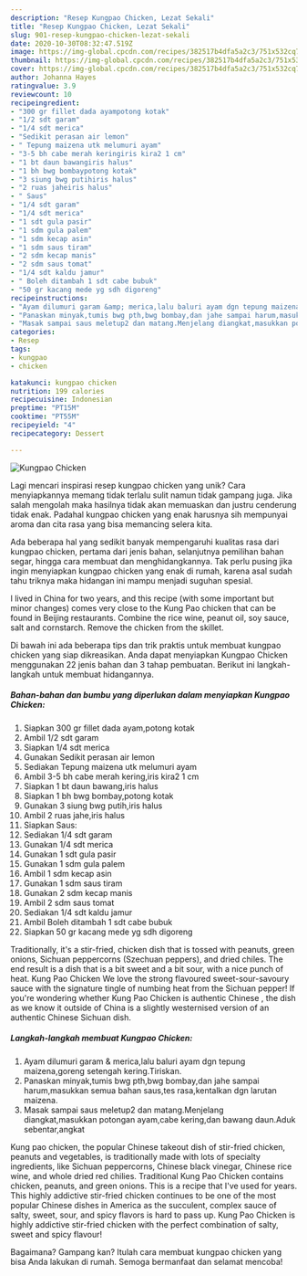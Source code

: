 ```yaml
---
description: "Resep Kungpao Chicken, Lezat Sekali"
title: "Resep Kungpao Chicken, Lezat Sekali"
slug: 901-resep-kungpao-chicken-lezat-sekali
date: 2020-10-30T08:32:47.519Z
image: https://img-global.cpcdn.com/recipes/382517b4dfa5a2c3/751x532cq70/kungpao-chicken-foto-resep-utama.jpg
thumbnail: https://img-global.cpcdn.com/recipes/382517b4dfa5a2c3/751x532cq70/kungpao-chicken-foto-resep-utama.jpg
cover: https://img-global.cpcdn.com/recipes/382517b4dfa5a2c3/751x532cq70/kungpao-chicken-foto-resep-utama.jpg
author: Johanna Hayes
ratingvalue: 3.9
reviewcount: 10
recipeingredient:
- "300 gr fillet dada ayampotong kotak"
- "1/2 sdt garam"
- "1/4 sdt merica"
- "Sedikit perasan air lemon"
- " Tepung maizena utk melumuri ayam"
- "3-5 bh cabe merah keringiris kira2 1 cm"
- "1 bt daun bawangiris halus"
- "1 bh bwg bombaypotong kotak"
- "3 siung bwg putihiris halus"
- "2 ruas jaheiris halus"
- " Saus"
- "1/4 sdt garam"
- "1/4 sdt merica"
- "1 sdt gula pasir"
- "1 sdm gula palem"
- "1 sdm kecap asin"
- "1 sdm saus tiram"
- "2 sdm kecap manis"
- "2 sdm saus tomat"
- "1/4 sdt kaldu jamur"
- " Boleh ditambah 1 sdt cabe bubuk"
- "50 gr kacang mede yg sdh digoreng"
recipeinstructions:
- "Ayam dilumuri garam &amp; merica,lalu baluri ayam dgn tepung maizena,goreng setengah kering.Tiriskan."
- "Panaskan minyak,tumis bwg pth,bwg bombay,dan jahe sampai harum,masukkan semua bahan saus,tes rasa,kentalkan dgn larutan maizena."
- "Masak sampai saus meletup2 dan matang.Menjelang diangkat,masukkan potongan ayam,cabe kering,dan bawang daun.Aduk sebentar,angkat"
categories:
- Resep
tags:
- kungpao
- chicken

katakunci: kungpao chicken 
nutrition: 199 calories
recipecuisine: Indonesian
preptime: "PT15M"
cooktime: "PT55M"
recipeyield: "4"
recipecategory: Dessert

---
```



![Kungpao Chicken](https://img-global.cpcdn.com/recipes/382517b4dfa5a2c3/751x532cq70/kungpao-chicken-foto-resep-utama.jpg)

Lagi mencari inspirasi resep kungpao chicken yang unik? Cara menyiapkannya memang tidak terlalu sulit namun tidak gampang juga. Jika salah mengolah maka hasilnya tidak akan memuaskan dan justru cenderung tidak enak. Padahal kungpao chicken yang enak harusnya sih mempunyai aroma dan cita rasa yang bisa memancing selera kita.

Ada beberapa hal yang sedikit banyak mempengaruhi kualitas rasa dari kungpao chicken, pertama dari jenis bahan, selanjutnya pemilihan bahan segar, hingga cara membuat dan menghidangkannya. Tak perlu pusing jika ingin menyiapkan kungpao chicken yang enak di rumah, karena asal sudah tahu triknya maka hidangan ini mampu menjadi suguhan spesial.

I lived in China for two years, and this recipe (with some important but minor changes) comes very close to the Kung Pao chicken that can be found in Beijing restaurants. Combine the rice wine, peanut oil, soy sauce, salt and cornstarch. Remove the chicken from the skillet.


Di bawah ini ada beberapa tips dan trik praktis untuk membuat kungpao chicken yang siap dikreasikan. Anda dapat menyiapkan Kungpao Chicken menggunakan 22 jenis bahan dan 3 tahap pembuatan. Berikut ini langkah-langkah untuk membuat hidangannya.

<!--inarticleads1-->

##### Bahan-bahan dan bumbu yang diperlukan dalam menyiapkan Kungpao Chicken:

1. Siapkan 300 gr fillet dada ayam,potong kotak
1. Ambil 1/2 sdt garam
1. Siapkan 1/4 sdt merica
1. Gunakan Sedikit perasan air lemon
1. Sediakan  Tepung maizena utk melumuri ayam
1. Ambil 3-5 bh cabe merah kering,iris kira2 1 cm
1. Siapkan 1 bt daun bawang,iris halus
1. Siapkan 1 bh bwg bombay,potong kotak
1. Gunakan 3 siung bwg putih,iris halus
1. Ambil 2 ruas jahe,iris halus
1. Siapkan  Saus:
1. Sediakan 1/4 sdt garam
1. Gunakan 1/4 sdt merica
1. Gunakan 1 sdt gula pasir
1. Gunakan 1 sdm gula palem
1. Ambil 1 sdm kecap asin
1. Gunakan 1 sdm saus tiram
1. Gunakan 2 sdm kecap manis
1. Ambil 2 sdm saus tomat
1. Sediakan 1/4 sdt kaldu jamur
1. Ambil  Boleh ditambah 1 sdt cabe bubuk
1. Siapkan 50 gr kacang mede yg sdh digoreng


Traditionally, it&#39;s a stir-fried, chicken dish that is tossed with peanuts, green onions, Sichuan peppercorns (Szechuan peppers), and dried chiles. The end result is a dish that is a bit sweet and a bit sour, with a nice punch of heat. Kung Pao Chicken We love the strong flavoured sweet-sour-savoury sauce with the signature tingle of numbing heat from the Sichuan pepper! If you&#39;re wondering whether Kung Pao Chicken is authentic Chinese , the dish as we know it outside of China is a slightly westernised version of an authentic Chinese Sichuan dish. 

<!--inarticleads2-->

##### Langkah-langkah membuat Kungpao Chicken:

1. Ayam dilumuri garam &amp; merica,lalu baluri ayam dgn tepung maizena,goreng setengah kering.Tiriskan.
1. Panaskan minyak,tumis bwg pth,bwg bombay,dan jahe sampai harum,masukkan semua bahan saus,tes rasa,kentalkan dgn larutan maizena.
1. Masak sampai saus meletup2 dan matang.Menjelang diangkat,masukkan potongan ayam,cabe kering,dan bawang daun.Aduk sebentar,angkat


Kung pao chicken, the popular Chinese takeout dish of stir-fried chicken, peanuts and vegetables, is traditionally made with lots of specialty ingredients, like Sichuan peppercorns, Chinese black vinegar, Chinese rice wine, and whole dried red chilies. Traditional Kung Pao Chicken contains chicken, peanuts, and green onions. This is a recipe that I&#39;ve used for years. This highly addictive stir-fried chicken continues to be one of the most popular Chinese dishes in America as the succulent, complex sauce of salty, sweet, sour, and spicy flavors is hard to pass up. Kung Pao Chicken is highly addictive stir-fried chicken with the perfect combination of salty, sweet and spicy flavour! 

Bagaimana? Gampang kan? Itulah cara membuat kungpao chicken yang bisa Anda lakukan di rumah. Semoga bermanfaat dan selamat mencoba!
